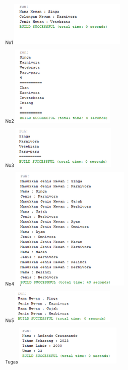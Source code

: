 No1
<img src="https://raw.githubusercontent.com/arfando27/P1-Kelompok-1/main/P1no1.png">


No2
<img src="https://raw.githubusercontent.com/arfando27/P1-Kelompok-1/main/P1no2.png">


No3
<img src="https://raw.githubusercontent.com/arfando27/P1-Kelompok-1/main/P1no3.png">


No4
<img src="https://raw.githubusercontent.com/arfando27/P1-Kelompok-1/main/P1no4.png">


No5
<img src="https://raw.githubusercontent.com/arfando27/P1-Kelompok-1/main/P1no5.png">


Tugas
<img src="https://raw.githubusercontent.com/arfando27/P1-Kelompok-1/main/P1tugas.png">

